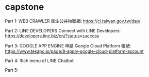 # capstone
Part 1:  WEB CRAWLER
民生公共物聯網: https://ci.taiwan.gov.tw/dsp/ 

Part 2:  LINE DEVELOPERS
Connect with LINE Developers: https://developers.line.biz/en/?status=success

Part 3:  GOOGLE APP ENGINE
申請 Google Cloud Platform 帳號: https://www.tekapo.io/page/8-apply-google-cloud-platform-account

Part 4:  Rich menu of LINE Chatbot

Part 5:
